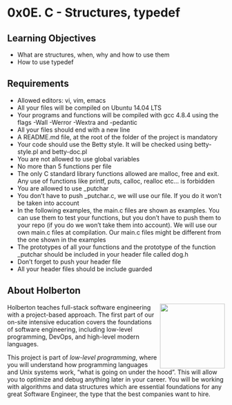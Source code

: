 # 0x0E. C - Structures, typedef

## Learning Objectives

- What are structures, when, why and how to use them
- How to use typedef

## Requirements

- Allowed editors: vi, vim, emacs
- All your files will be compiled on Ubuntu 14.04 LTS
- Your programs and functions will be compiled with gcc 4.8.4 using the flags -Wall -Werror -Wextra and -pedantic
- All your files should end with a new line
- A README.md file, at the root of the folder of the project is mandatory
- Your code should use the Betty style. It will be checked using betty-style.pl and betty-doc.pl
- You are not allowed to use global variables
- No more than 5 functions per file
- The only C standard library functions allowed are malloc, free and exit. Any use of functions like printf, puts, calloc, realloc etc… is forbidden
- You are allowed to use _putchar
- You don’t have to push _putchar.c, we will use our file. If you do it won’t be taken into account
- In the following examples, the main.c files are shown as examples. You can use them to test your functions, but you don’t have to push them to your repo (if you do we won’t take them into account). We will use our own main.c files at compilation. Our main.c files might be different from the one shown in the examples
- The prototypes of all your functions and the prototype of the function _putchar should be included in your header file called dog.h
- Don’t forget to push your header file
- All your header files should be include guarded

## About Holberton

<p>
<img height="150" src="https://blog.holbertonschool.com/wp-content/uploads/2020/04/unnamed-2.png" align="right" >
</p>

Holberton teaches full-stack software engineering with a project-based approach.
The first part of our on-site intensive education covers the foundations of software
engineering, including low-level programming, DevOps, and high-level modern languages.

This project is part of *low-level programming*, where you will understand how programming languages and Unix systems work, “what is going
on under the hood”. This will allow you to optimize and debug anything later in your career.
You will be working with algorithms and data structures which are essential foundations
for any great Software Engineer, the type that the best companies want to hire.
